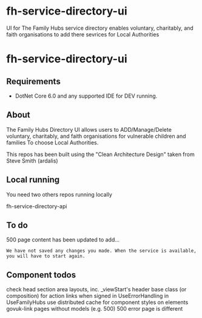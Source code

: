 # fh-service-directory-ui
UI for The Family Hubs service directory enables  voluntary, charitably, and faith organisations to add there sevrices for Local Authorities

# fh-service-directory-ui

## Requirements
* DotNet Core 6.0 and any supported IDE for DEV running.

## About

The Family Hubs Directory UI  allows users to ADD/Manage/Delete  voluntary, charitably, and faith organisations for vulnerable children and families To choose Local Authorities.

This repos has been built using the "Clean Architecture Design" taken from Steve Smith (ardalis)


## Local running

You need two others repos running locally

fh-service-directory-api

## To do

500 page content has been updated to add...

`We have not saved any changes you made. When the service is available, you will have to start again.`

## Component todos

check head section
area layouts, inc. _viewStart's
header base class (or composition) for action links when signed in
UseErrorHandling in UseFamilyHubs
use distributed cache for component
styles on elements
govuk-link
pages without models (e.g. 500)
500 error page is different